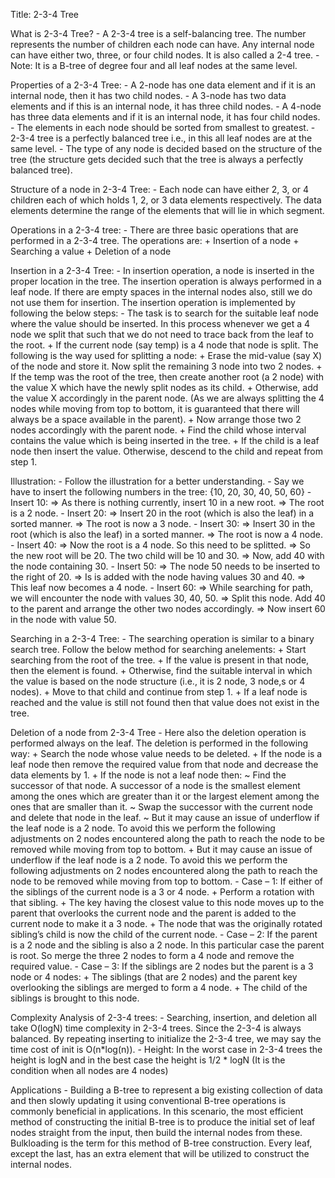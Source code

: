 Title: 2-3-4 Tree

What is 2-3-4 Tree?
    - A 2-3-4 tree is a self-balancing tree. The number represents the number of children each node can have. Any internal node can have either two, three, or four child nodes. It is also called a 2-4 tree.
    - Note: It is a B-tree of degree four and all leaf nodes at the same level.

Properties of a 2-3-4 Tree:
    - A 2-node has one data element and if it is an internal node, then it has two child nodes.
    - A 3-node has two data elements and if this is an internal node, it has three child nodes.
    - A 4-node has three data elements and if it is an internal node, it has four child nodes.
    - The elements in each node should be sorted from smallest to greatest.
    - 2-3-4 tree is a perfectly balanced tree i.e., in this all leaf nodes are at the same level.
    - The type of any node is decided based on the structure of the tree (the structure gets decided such that the tree is always a perfectly balanced tree).

Structure of a node in 2-3-4 Tree:
    - Each node can have either 2, 3, or 4 children each of which holds 1, 2, or 3 data elements respectively. The data elements determine the range of the elements that will lie in which segment.

Operations in a 2-3-4 tree:
    - There are three basic operations that are performed in a 2-3-4 tree. The operations are:
        + Insertion of a node
        + Searching a value
        + Deletion of a node

Insertion in a 2-3-4 Tree:
    - In insertion operation, a node is inserted in the proper location in the tree. The insertion operation is always performed in a leaf node. If there are empty spaces in the internal nodes also, still we do not use them for insertion. The insertion operation is implemented by following the below steps:
    - The task is to search for the suitable leaf node where the value should be inserted. In this process whenever we get a 4 node we split that such that we do not need to trace back from the leaf to the root.
        + If the current node (say temp) is a 4 node that node is split. The following is the way used for splitting a node:
        + Erase the mid-value (say X) of the node and store it.
        Now split the remaining 3 node into two 2 nodes.
        + If the temp was the root of the tree, then create another root (a 2 node) with the value X which have the newly split nodes as its child.
        + Otherwise, add the value X accordingly in the parent node. (As we are always splitting the 4 nodes while moving from top to bottom, it is guaranteed that there will always be a space available in the parent).
        + Now arrange those two 2 nodes accordingly with the parent node.
        + Find the child whose interval contains the value which is being inserted in the tree.
        + If the child is a leaf node then insert the value. Otherwise, descend to the child and repeat from step 1.

Illustration:
    - Follow the illustration for a better understanding.
    - Say we have to insert the following numbers in the tree:
        {10, 20, 30, 40, 50, 60}
    - Insert 10:
        => As there is nothing currently, insert 10 in a new root.
        => The root is a 2 node.
    - Insert 20:
        => Insert 20 in the root (which is also the leaf) in a sorted manner.
        => The root is now a 3 node.
    - Insert 30:
        => Insert 30 in the root (which is also the leaf) in a sorted manner.
        => The root is now a 4 node.
    - Insert 40:
        => Now the root is a 4 node. So this need to be splitted.
        => So the new root will be 20. The two child will be 10 and 30.
        => Now, add 40 with the node containing 30.
    - Insert 50:
        => The node 50 needs to be inserted to the right of 20.
        => Is is added with the node having values 30 and 40.
        => This leaf now becomes a 4 node.
    - Insert 60:
        => While searching for path, we will encounter the node with values 30, 40, 50.
        => Split this node. Add 40 to the parent and arrange the other two nodes accordingly.
        => Now insert 60 in the node with value 50.

Searching in a 2-3-4 Tree:
    - The searching operation is similar to a binary search tree. Follow the below method for searching anelements:
        + Start searching from the root of the tree.
        + If the value is present in that node, then the element is found.
        + Otherwise, find the suitable interval in which the value is based on the node structure (i.e., it is 2 node, 3 node,s or 4 nodes).
        + Move to that child and continue from step 1.
        + If a leaf node is reached and the value is still not found then that value does not exist in the tree.

Deletion of a node from 2-3-4 Tree
    - Here also the deletion operation is performed always on the leaf. The deletion is performed in the following way:
        + Search the node whose value needs to be deleted.
        + If the node is a leaf node then remove the required value from that node and decrease the data elements by 1.
        + If the node is not a leaf node then:
            ~ Find the successor of that node. A successor of a node is the smallest element among the ones which are greater than it or the largest element among the ones that are smaller than it.
            ~ Swap the successor with the current node and delete that node in the leaf.
            ~ But it may cause an issue of underflow if the leaf node is a 2 node. To avoid this we perform the following adjustments on 2 nodes encountered along the path to reach the node to be removed while moving from top to bottom.
        + But it may cause an issue of underflow if the leaf node is a 2 node. To avoid this we perform the following adjustments on 2 nodes encountered along the path to reach the node to be removed while moving from top to bottom.
    - Case – 1: If either of the siblings of the current node is a 3 or 4 node.
        + Perform a rotation with that sibling.
        + The key having the closest value to this node moves up to the parent that overlooks the current node and the parent is added to the current node to make it a 3 node.
        + The node that was the originally rotated sibling’s child is now the child of the current node.
    - Case – 2: If the parent is a 2 node and the sibling is also a 2 node. In this particular case the parent is root. So merge the three 2 nodes to form a 4 node and remove the required value.
    - Case – 3: If the siblings are 2 nodes but the parent is a 3 node or 4 nodes:
        + The siblings (that are 2 nodes) and the parent key overlooking the siblings are merged to form a 4 node.
        + The child of the siblings is brought to this node.

Complexity Analysis of 2-3-4 trees:
    - Searching, insertion, and deletion all take O(logN) time complexity in 2-3-4 trees. Since the 2-3-4 is always balanced. By repeating inserting to initialize the 2-3-4 tree, we may say the time cost of init is O(n*log(n)). 
    - Height: In the worst case in 2-3-4 trees the height is logN and in the best case the height is 1/2 * logN (It is the condition when all nodes are 4 nodes)

Applications
    - Building a B-tree to represent a big existing collection of data and then slowly updating it using conventional B-tree operations is commonly beneficial in applications. In this scenario, the most efficient method of constructing the initial B-tree is to produce the initial set of leaf nodes straight from the input, then build the internal nodes from these. Bulkloading is the term for this method of B-tree construction. Every leaf, except the last, has an extra element that will be utilized to construct the internal nodes.
